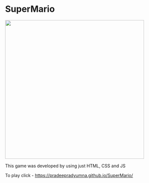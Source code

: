 # SuperMario

<img src="https://github.com/pradeepradyumna/SuperMario/blob/master/SuperMarioGif.gif" width="450px">

 This game was developed by using just HTML, CSS and JS
 
To play click - https://pradeepradyumna.github.io/SuperMario/
